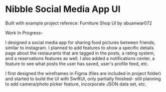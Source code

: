 


# Nibble Social Media App UI

Built with example project referece: Furniture Shop UI by abuanwar072


Work In Progress-

I designed a social media app for sharing food pictures between friends, similar to Instagram. I planned to add features to show a specific details page about the restaurants that are tagged in the posts, a rating system, and a reservations features as well. I also added a notifications center, a feature to see what posts the user has saved, user's profile feed, etc.

I first designed the wireframes in Figma (files are included in project folder) and started to build the UI with SwiftUI, only partially finished- still planning to add camera/photo picker feature, incorporate JSON data set, etc.


